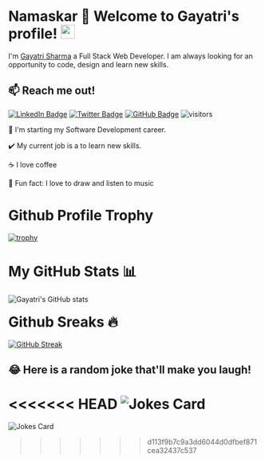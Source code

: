 # Namaskar 🙏 Welcome to Gayatri's profile! <img src="https://media.giphy.com/media/hvRJCLFzcasrR4ia7z/giphy.gif" width="28">


I'm [Gayatri Sharma](https://sharmagayatri.me/) a Full Stack Web Developer. I am always looking for an opportunity to code, design and learn new skills.

## 📫 Reach me out!

 [![LinkedIn Badge](https://img.shields.io/badge/LinkedIn-0077B5?style=plastic&logo=linkedin&logoColor=white&link=https://www.linkedin.com/in/ftrasvent)](https://www.linkedin.com/in/gayatri-sharma-790396157/)
[![Twitter Badge](https://img.shields.io/badge/Twitter-1DA1F2?style=plastic&logo=twitter&logoColor=white&link=https://twitter.com/ftrasvent)](https://twitter.com/Gayatri76396469)
[![GitHub Badge](https://img.shields.io/badge/GitHub-100000?style=plastic&logo=github&logoColor=white&link=https://github.com/ftrasvent)](https://github.com/SharmaGayatri)
![visitors](https://visitor-badge.glitch.me/badge?page_id=SharmaGayatri.visitor-badge)

🚀 I'm starting my Software Development career.

✔️ My current job is a to learn new skills.

☕ I love coffee

🎉 Fun fact: I love to draw and listen to music


# Github Profile Trophy

[![trophy](https://github-profile-trophy.vercel.app/?username=SharmaGayatri&theme=monokai)](https://github.com/SharmaGayatri/github-profile-trophy)

# My GitHub Stats 📊
![Gayatri's GitHub stats](https://github-readme-stats.vercel.app/api?username=SharmaGayatri&show_icons=true&theme=tokyonight)

<h1 style="margin-top:20px;">Github Sreaks 🔥</h1>

[![GitHub Streak](https://github-readme-streak-stats.herokuapp.com/?user=SharmaGayatri&theme=dracula&hide_border=true)](https://git.io/streak-stats)

## 😂 Here is a random joke that'll make you laugh!
<<<<<<< HEAD
![Jokes Card](https://readme-jokes.vercel.app/api)
=======
![Jokes Card](https://readme-jokes.vercel.app/api)
>>>>>>> d113f9b7c9a3dd6044d0dfbef871cea32437c537
